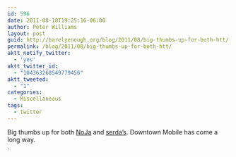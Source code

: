 ```yaml
---
id: 596
date: 2011-08-18T19:25:16-06:00
author: Peter Williams
layout: post
guid: http://barelyenough.org/blog/2011/08/big-thumbs-up-for-both-htt/
permalink: /blog/2011/08/big-thumbs-up-for-both-htt/
aktt_notify_twitter:
  - 'yes'
aktt_twitter_id:
  - "104363268549779456"
aktt_tweeted:
  - "1"
categories:
  - Miscellaneous
tags:
  - twitter
---
```

Big thumbs up for both [NoJa](http://nojamobile.com) and  [serda&#8217;s](http://serdas.com). Downtown Mobile has come a long way.  
.